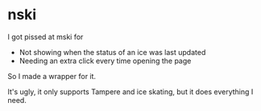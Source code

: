 # nski

I got pissed at mski for

 - Not showing when the status of an ice was last updated
 - Needing an extra click every time opening the page

So I made a wrapper for it.

It's ugly, it only supports Tampere and ice skating, but it does everything I need.
